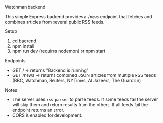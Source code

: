 Watchman backend

This simple Express backend provides a `/news` endpoint that fetches and combines articles from several public RSS feeds.

Setup

1. cd backend
2. npm install
3. npm run dev (requires nodemon) or npm start

Endpoints

- GET / -> returns "Backend is running"
- GET /news -> returns combined JSON articles from multiple RSS feeds (BBC, Watchman, Reuters, NYTimes, Al Jazeera, The Guardian)

Notes

- The server uses `rss-parser` to parse feeds. If some feeds fail the server will skip them and return results from the others. If all feeds fail the endpoint returns an error.
- CORS is enabled for development.
